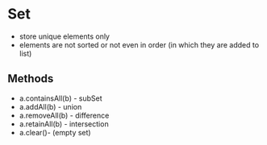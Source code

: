 <h1>Set</h1>

- store unique elements only
- elements are not sorted or not even in order (in which they are added to list)

<h2>Methods </h2>

- a.containsAll(b) - subSet
- a.addAll(b) - union
- a.removeAll(b) - difference
- a.retainAll(b) - intersection
- a.clear()- (empty set)
